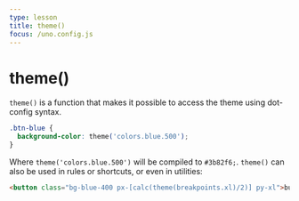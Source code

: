 ```yaml
---
type: lesson
title: theme()
focus: /uno.config.js
---
```


# theme()

`theme()` is a function that makes it possible to access the theme using dot-config syntax.

```css
.btn-blue {
  background-color: theme('colors.blue.500');
}
```

Where `theme('colors.blue.500')` will be compiled to `#3b82f6;`. `theme()` can also be used in rules or shortcuts, or even in utilities: 

```html
<button class="bg-blue-400 px-[calc(theme(breakpoints.xl)/2)] py-xl">button</button>
```